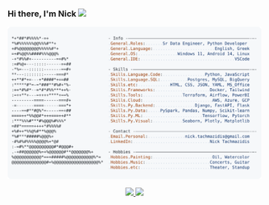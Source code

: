 ### Hi there, I'm Nick <img src="https://media.giphy.com/media/hvRJCLFzcasrR4ia7z/giphy.gif" width="30px">

<a href="https://github.com/NickTachmazidis/NickTachmazidis">
  <picture>
    <source media="(prefers-color-scheme: dark)" srcset="https://raw.githubusercontent.com/NickTachmazidis/NickTachmazidis/main/dark_mode_v1.svg">
    <img alt="Nick's GitHub Profile README" src="https://raw.githubusercontent.com/NickTachmazidis/NickTachmazidis/main/light_mode_v1.svg">
  </picture>
</a>
<p>
  
<p>
<p align="center">
  <a href="https://skillicons.dev">
    <img src="https://skillicons.dev/icons?i=py,tensorflow,pytorch,django,fastapi,flask,sklearn,aws,azure,gcp,mysql,postgres,sqlite,terraform,kafka" />
    <img src="https://skillicons.dev/icons?i=bash,powershell,docker,git,github,gitlab,githubactions,html,css,vscode,tailwind,redis,postman,linux,windows" />
  </a>
</p>

